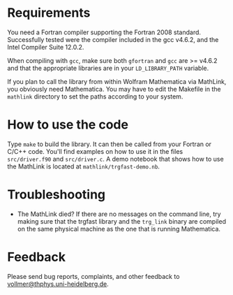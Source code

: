 Requirements
============

You need a Fortran compiler supporting the Fortran 2008 standard.
Successfully tested were the compiler included in the gcc v4.6.2, and the
Intel Compiler Suite 12.0.2.  

When compiling with `gcc`, make sure both `gfortran` and `gcc` are >= v4.6.2
and that the appropriate libraries are in your `LD_LIBRARY_PATH` variable.

If you plan to call the library from within Wolfram Mathematica via
MathLink, you obviously need Mathematica. You may have to edit the Makefile
in the `mathlink` directory to set the paths according to your system.



How to use the code
===================

Type `make` to build the library. It can then be called from your Fortran or
C/C++ code. You'll find examples on how to use it in the files `src/driver.f90`
and `src/driver.c`. A demo notebook that shows how to use the MathLink is located
at `mathlink/trgfast-demo.nb`.


Troubleshooting
===============

* The MathLink died? If there are no messages on the command line, try
  making sure that the trgfast library and the `trg_link` binary are compiled
  on the same physical machine as the one that is running Mathematica.

Feedback
========

Please send bug reports, complaints, and other feedback to
vollmer@thphys.uni-heidelberg.de.
